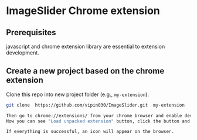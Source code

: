 # ImageSlider Chrome extension


## Prerequisites

javascript and chrome extension library are essential to extension development.

## Create a new project based on the chrome extension

Clone this repo into new project folder (e.g., `my-extension`).
```bash
git clone  https://github.com/vipin030/ImageSlider.git  my-extension

Then go to chrome://extensions/ from your chrome browser and enable developer mode
Now you can see "Load unpacked extension" button, click the button and select the extension folder which we cloned from the repo

If everything is successful, an icon will appear on the browser.

